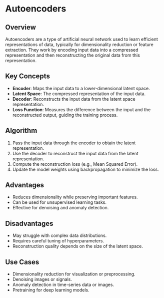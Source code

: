 # Autoencoders

## Overview
Autoencoders are a type of artificial neural network used to learn efficient representations of data, typically for dimensionality reduction or feature extraction. They work by encoding input data into a compressed representation and then reconstructing the original data from this representation.

## Key Concepts
- **Encoder**: Maps the input data to a lower-dimensional latent space.
- **Latent Space**: The compressed representation of the input data.
- **Decoder**: Reconstructs the input data from the latent space representation.
- **Loss Function**: Measures the difference between the input and the reconstructed output, guiding the training process.

## Algorithm
1. Pass the input data through the encoder to obtain the latent representation.
2. Use the decoder to reconstruct the input data from the latent representation.
3. Compute the reconstruction loss (e.g., Mean Squared Error).
4. Update the model weights using backpropagation to minimize the loss.

## Advantages
- Reduces dimensionality while preserving important features.
- Can be used for unsupervised learning tasks.
- Effective for denoising and anomaly detection.

## Disadvantages
- May struggle with complex data distributions.
- Requires careful tuning of hyperparameters.
- Reconstruction quality depends on the size of the latent space.

## Use Cases
- Dimensionality reduction for visualization or preprocessing.
- Denoising images or signals.
- Anomaly detection in time-series data or images.
- Pretraining for deep learning models.
